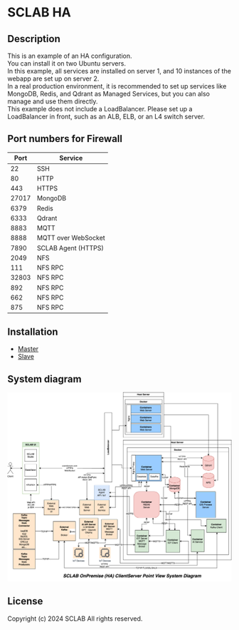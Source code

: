 SCLAB HA
===================

## Description

This is an example of an HA configuration.<br />
You can install it on two Ubuntu servers.<br />
In this example, all services are installed on server 1, and 10 instances of the webapp are set up on server 2.<br />
In a real production environment, it is recommended to set up services like MongoDB, Redis, and Qdrant as Managed Services, but you can also manage and use them directly.<br />
This example does not include a LoadBalancer. Please set up a LoadBalancer in front, such as an ALB, ELB, or an L4 switch server.

## Port numbers for Firewall
| Port  | Service             |
|-------|---------------------|
| 22    | SSH                 |
| 80    | HTTP                |
| 443   | HTTPS               |
| 27017 | MongoDB             |
| 6379  | Redis               |
| 6333  | Qdrant              |
| 8883  | MQTT                |
| 8888  | MQTT over WebSocket |
| 7890  | SCLAB Agent (HTTPS) |
| 2049  | NFS                 |
| 111   | NFS RPC             |
| 32803 | NFS RPC             |
| 892   | NFS RPC             |
| 662   | NFS RPC             |
| 875   | NFS RPC             |

## Installation

- [Master](./master/README.md)
- [Slave](./slave/README.md)

## System diagram

![System Diagram HA](./HA.png)

## License

Copyright (c) 2024 SCLAB All rights reserved.
